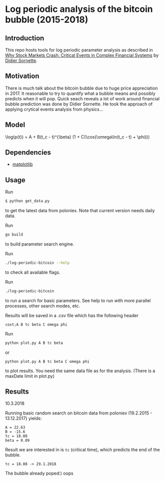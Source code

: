 # Log periodic analysis of the bitcoin bubble (2015-2018)

## Introduction

This repo hosts tools for log periodic parameter analysis as described in [Why Stock Markets Crash: Critical Events in Complex Financial Systems](https://www.amazon.com/Why-Stock-Markets-Crash-Financial/dp/0691175950) by [Didier Sornette](https://en.wikipedia.org/wiki/Didier_Sornette).

## Motivation

There is much talk about the bitcoin bubble due to huge price appreciation in 2017. It reasonable to try to quantify what a bubble means and possibly predicts when it will pop. Quick seach reveals a lot of work around financial bubble prediction was done by Didier Sornette. He took the approach of applying crytical events analysis from physics...

## Model

\log(p(t)) = A + B(t_c - t)^{\beta} (1 + C(\cos(\omega\ln(t_c - t) + \phi)))

## Dependencies

* [matplotlib](https://matplotlib.org/)

## Usage

Run
```bash
$ python get_data.py
``` 

to get the latest data from poloniex. Note that current version needs daily data.

Run
```bash
go build
```
to build parameter search engine.

Run
```bash
./log-periodic-bitcoin --help
```
to check all available flags.

Run
```bash
./log-periodic-bitcoin 
```
to run a search for basic parameters. See help to run with more parallel processes, other search modes, etc.

Results will be saved in a .csv file which has the following header
```
cost;A B tc beta C omega phi 
```

Run
```bash
python plot.py A B tc beta
```
or
```
python plot.py A B tc beta C omega phi
```
to plot results. You need the same data file as for the analysis. (There is a maxDate limit in plot.py)

## Results

10.3.2018

Running basic random search on bitcoin data from poloniex (19.2.2015 - 13.12.2017) yields:
```
A = 22.63
B = -15.6
tc = 18.08
beta = 0.09
```
Result we are interested in is `tc` (critical time), which predicts the end of the bubble.

`tc = 18.08 -> 29.1.2018`

The bubble already poped:) oops
